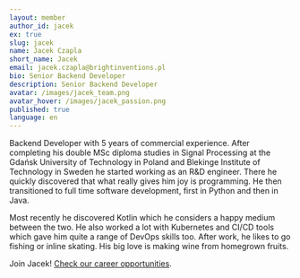 ```yaml
---
layout: member
author_id: jacek
ex: true
slug: jacek
name: Jacek Czapla
short_name: Jacek
email: jacek.czapla@brightinventions.pl
bio: Senior Backend Developer
description: Senior Backend Developer
avatar: /images/jacek_team.png
avatar_hover: /images/jacek_passion.png
published: true
language: en
---
```

Backend Developer with 5 years of commercial experience. After completing his double MSc diploma studies in Signal Processing at the Gdańsk University of Technology in Poland and Blekinge Institute of Technology in Sweden he started working as an R&D engineer. There he quickly discovered that what really gives him joy is programming. He then transitioned to full time software development, first in Python and then in Java. 

Most recently he discovered Kotlin which he considers a happy medium between the two. He also worked a lot with Kubernetes and CI/CD tools which gave him quite a range of DevOps skills too. After work, he likes to go fishing or inline skating. His big love is making wine from homegrown fruits.

Join Jacek! [Check our career opportunities](/career).
